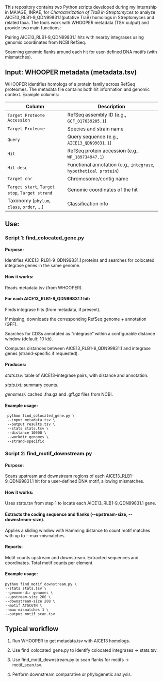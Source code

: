 This repository contains two Python scripts developed during my internship in MAIAGE, INRAE, for *Characterization of TraB in Streptomyces* to analyze AICE13_RLB1-9_QDN99831.1(putative TraB) homologs in Streptomyces and related taxa. The tools work with WHOOPER metadata (TSV output) and provide two main functions:

Pairing AICE13_RLB1-9_QDN99831.1 hits with nearby integrases using genomic coordinates from NCBI RefSeq.

Scanning genomic flanks around each hit for user-defined DNA motifs (with mismatches).

## Input: WHOOPER metadata (metadata.tsv)

WHOOPER identifies homologs of a protein family across RefSeq proteomes. The metadata file contains both hit information and genomic context. Example columns:

| Column                                         | Description                                                       |
| ---------------------------------------------- | ----------------------------------------------------------------- |
| `Target Proteome Accession`                    | RefSeq assembly ID (e.g., `GCF_017639205.1`)                      |
| `Target Proteome`                              | Species and strain name                                           |
| `Query`                                        | Query sequence (e.g., `AICE13_QDN99831.1`)                        |
| `Hit`                                          | RefSeq protein accession (e.g., `WP_189734947.1`)                 |
| `Hit desc`                                     | Functional annotation (e.g., `integrase`, `hypothetical protein`) |
| `Target chr`                                   | Chromosome/contig name                                            |
| `Target start`, `Target stop`, `Target strand` | Genomic coordinates of the hit                                    |
| Taxonomy (`phylum`, `class`, `order`, …)       | Classification info                                               |

## Use:
### Script 1: find_colocated_gene.py

#### Purpose:
Identifies AICE13_RLB1-9_QDN99831.1 proteins and searches for colocated integrase genes in the same genome.

#### How it works:

Reads metadata.tsv (from WHOOPER).

#### For each AICE13_RLB1-9_QDN99831.1 hit:

  Finds integrase hits (from metadata, if present).

  If missing, downloads the corresponding RefSeq genome + annotation (GFF).

  Searches for CDSs annotated as “integrase” within a configurable distance window (default: 10 kb).

  Computes distances between AICE13_RLB1-9_QDN99831.1 and integrase genes (strand-specific if requested).

#### Produces:

  *stats.tsv:* table of AICE13–integrase pairs, with distance and annotation.

  *stats.txt:* summary counts.

  *genomes/:* cached .fna.gz and .gff.gz files from NCBI.

#### Example usage:

     python find_colocated_gene.py \
     --input metadata.tsv \
     --output results.tsv \
     --stats stats.tsv \
     --distance 10000 \
     --workdir genomes \
     --strand-specific

### Script 2: find_motif_downstream.py

#### Purpose:
Scans upstream and downstream regions of each AICE13_RLB1-9_QDN99831.1 hit for a user-defined DNA motif, allowing mismatches.

#### How it works:

Uses stats.tsv from step 1 to locate each AICE13_RLB1-9_QDN99831.1 gene.

#### Extracts the coding sequence and flanks (--upstream-size, --downstream-size).

Applies a sliding window with Hamming distance to count motif matches with up to --max-mismatches.

#### Reports:

  Motif counts upstream and downstream.
  Extracted sequences and coordinates.
  Total motif counts per element.

#### Example usage:
    python find_motif_downstream.py \
    --stats stats.tsv \
    --genome-dir genomes \
    --upstream-size 200 \
    --downstream-size 200 \
    --motif ATGCGTN \
    --max-mismatches 1 \
    --output motif_scan.tsv

## Typical workflow
1. Run WHOOPER to get metadata.tsv with AICE13 homologs.

2. Use find_colocated_gene.py to identify colocated integrases → stats.tsv.

3. Use find_motif_downstream.py to scan flanks for motifs → motif_scan.tsv.

4. Perform downstream comparative or phylogenetic analysis.

